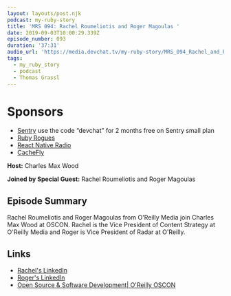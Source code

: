 ```yaml
---
layout: layouts/post.njk
podcast: my-ruby-story
title: 'MRS 094: Rachel Roumeliotis and Roger Magoulas '
date: 2019-09-03T10:00:29.339Z
episode_number: 093
duration: '37:31'
audio_url: 'https://media.devchat.tv/my-ruby-story/MRS_094_Rachel_and_Roger.mp3'
tags:
  - my_ruby_story
  - podcast
  - Thomas Grassl
---
```

# Sponsors

* [Sentry](https://sentry.io/) use the code “devchat” for 2 months free on Sentry small plan
* [Ruby Rogues](https://devchat.tv/ruby-rogues/)
* [React Native Radio](https://devchat.tv/react-native-radio/)
* [CacheFly](https://www.cachefly.com/)

**Host:** Charles Max Wood

**Joined by Special Guest:** Rachel Roumeliotis and Roger Magoulas 

## Episode Summary

Rachel Roumeliotis and Roger Magoulas from O'Reilly Media join Charles Max Wood at OSCON. Rachel is the Vice President of  Content Strategy at O'Reilly Media and Roger is Vice President of Radar at O'Reilly.

## Links

* [Rachel's LinkedIn](https://www.linkedin.com/in/rachelroumeliotis/)
* [Roger's LinkedIn](https://www.linkedin.com/in/rmagoulas/)
* [Open Source & Software Development| O'Reilly OSCON](https://conferences.oreilly.com/oscon/oscon-or)
